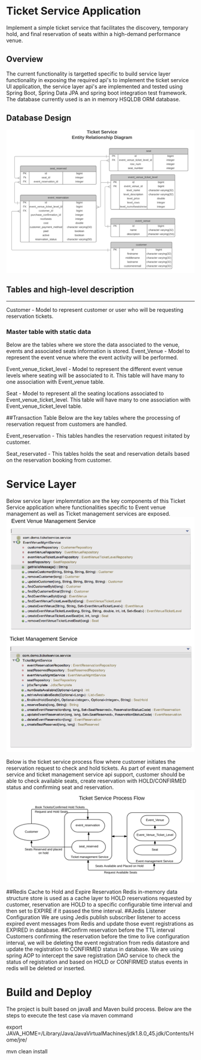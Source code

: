 # Ticket Service Application
Implement a simple ticket service that facilitates the discovery, temporary hold, and final reservation of seats within a high-demand performance venue.

## Overview
The current functionality is targetted specific to build service layer functionality in exposing the required api's to implement the ticket service UI application, the service layer api's are implemented and tested using Spring Boot, Spring Data JPA and spring boot integration test framework. The database currently used is an in memory HSQLDB ORM database. 

## Database Design
![alt tag](https://github.com/ssrinivasulu/ticket_service/blob/master/ticket-service-erd.jpg)

## Tables and high-level description
---------------------------------

Customer - Model to represent customer or user who will be requesting reservation tickets. 

### Master table with static data
Below are the tables where we store the data associated to the venue, events and associated seats information is stored. 
Event_Venue - Model to represent the event venue where the event activity will be performed.

Event_venue_ticket_level - Model to represent the different event venue levels where seating will be associated to it. This table will have many to one association with Event_venue table. 

Seat - Model to represent all the seating locations associated to Event_venue_ticket_level. This table will have many to one association with Event_venue_ticket_level table.   

##Transaction Table
Below are the key tables where the processing of reservation request from customers are handled.

Event_reservation - This tables handles the reservation request initated by customer.

Seat_reservated - This tables holds the seat and reservation details based on the reservation booking from customer. 



# Service Layer
Below service layer implemntation are the key components of this Ticket Service application where functionalities specific to Event venue management as well as Ticket management services are exposed.
![alt tag](https://github.com/ssrinivasulu/ticket_service/blob/master/ticket_service-ServiceLayer.jpg)

Below is the ticket service process flow where customer initiates the reservation request to check and hold tickets. As part of event management service and ticket management service api support, customer should be able to check available seats, create reservation with HOLD/CONFIRMED status and confirming seat and reservation.
![alt tag](https://github.com/ssrinivasulu/ticket_service/blob/master/ticket_service_process_flow.jpg)

##Redis Cache to Hold and Expire Reservation
Redis in-memory data structure store is used as a cache layer to HOLD reservations requested by customer, reservation are HOLD to a specific configurable time interval and then set to EXPIRE if it passed the time interval. 
##Jedis Listener Configuration
We are using Jedis publish subscriber listener to access expired event messages from Redis and update those event registrations as EXPIRED in database. 
##Confirm reservation before the TTL interval
Customers confirming the reservation before the time to live configuration interval, we will be deleting the event registration from redis datastore and update the registration to CONFIRMED status in database. We are using spring AOP to intercept the save registration DAO service to check the status of registration and based on HOLD or CONFIRMED status events in redis will be deleted or inserted. 

# Build and Deploy
The project is built based on java8 and Maven build process. Below are the steps to execute the test case via maven command

export JAVA_HOME=/Library/Java/JavaVirtualMachines/jdk1.8.0_45.jdk/Contents/Home/jre/

mvn clean install
